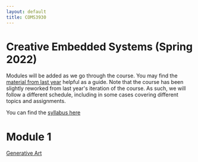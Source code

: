```yaml
---
layout: default
title: COMS3930
---
```

 
# Creative Embedded Systems (Spring 2022)


Modules will be added as we go through the course.
You may find the [material from last year](../spring2021) helpful as a guide.
Note that the course has been slightly reworked from last year's iteration of the course.
As such, we will follow a different schedule, including in some cases covering different topics and assignments.

You can find the [syllabus here](./syllabus.pdf)

# Module 1

[Generative Art](./mod1.md)
